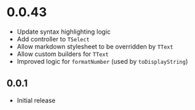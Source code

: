 # 0.0.43

* Update syntax highlighting logic
* Add controller to `TSelect`
* Allow markdown stylesheet to be overridden by `TText`
* Allow custom builders for `TText`
* Improved logic for `formatNumber` (used by `toDisplayString`)

## 0.0.1

* Initial release
